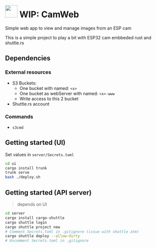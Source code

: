 # <img src="https://camweb-www.website-eu-central-1.linodeobjects.com/assets/camweb.svg" style="width:40px;margin-bottom:-10px;display: inline-block;"/> WIP: CamWeb 

Simple web app to view and manage images from an ESP cam 

This is a simple project to play a bit with ESP32 cam embbeded rust and shuttle.rs

## Dependencies 

### External resources
- S3 Buckets:
  - One bucket with named: `<x>` 
  - One bucket as webServer with named: `<x>-www`
  - Write access to this 2 bucket 
- Shuttle.rs account

### Commands

- `s3cmd`


## Getting started (UI)

Set values in  `server/Secrets.toml` 

```sh
cd ui
cargo install trunk
trunk serve
bash ./deploy.sh
```

## Getting started (API server)

> depends on UI

```sh
cd server
cargo install cargo-shuttle
cargo shuttle login
cargo shuttle project new
# Comment Secrets.toml in .gitignore (issue with shuttle atm)
cargo shuttle deploy --allow-dirty
# Uncomment Secrets.toml in .gitignore
```